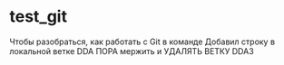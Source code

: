 # test_git
Чтобы разобраться, как работать с Git в команде
Добавил строку в локальной ветке DDA
ПОРА мержить и УДАЛЯТЬ ВЕТКУ DDA3
